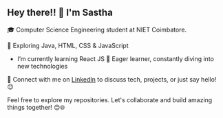 ## Hey there!! 👋 I'm Sastha 

🎓 Computer Science Engineering student at NIET Coimbatore.   

🌟 Exploring Java, HTML, CSS & JavaScript 
- I’m currently learning React JS
🚀 Eager learner, constantly diving into new technologies  

🔗 Connect with me on [LinkedIn](https://www.linkedin.com/in/yogasastha) to discuss tech, projects, or just say hello! 😊

Feel free to explore my repositories. Let's collaborate and build amazing things together! 😊🌐
